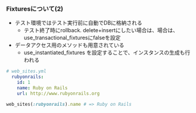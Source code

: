 ### Fixturesについて(2)

* テスト環境ではテスト実行前に自動でDBに格納される
  * テスト終了時にrollback. delete+insertにしたい場合は、場合は、 use_transactional_fixturesにfalseを設定
* データアクセス用のメソッドも用意されている
  * use_instantiated_fixtures を設定することで、インスタンスの生成も行われる

```yaml
# web_sites.yml
  rubyonrails:
    id: 1
    name: Ruby on Rails
    url: http://www.rubyonrails.org
```

```ruby
web_sites(:rubyonrails).name # => Ruby on Rails
```

